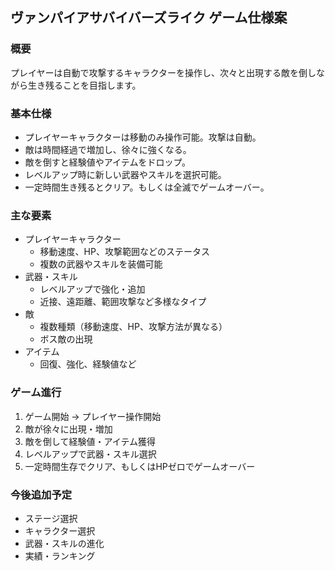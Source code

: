 
## ヴァンパイアサバイバーズライク ゲーム仕様案

### 概要
プレイヤーは自動で攻撃するキャラクターを操作し、次々と出現する敵を倒しながら生き残ることを目指します。

### 基本仕様
- プレイヤーキャラクターは移動のみ操作可能。攻撃は自動。
- 敵は時間経過で増加し、徐々に強くなる。
- 敵を倒すと経験値やアイテムをドロップ。
- レベルアップ時に新しい武器やスキルを選択可能。
- 一定時間生き残るとクリア。もしくは全滅でゲームオーバー。

### 主な要素
- プレイヤーキャラクター
	- 移動速度、HP、攻撃範囲などのステータス
	- 複数の武器やスキルを装備可能
- 武器・スキル
	- レベルアップで強化・追加
	- 近接、遠距離、範囲攻撃など多様なタイプ
- 敵
	- 複数種類（移動速度、HP、攻撃方法が異なる）
	- ボス敵の出現
- アイテム
	- 回復、強化、経験値など

### ゲーム進行
1. ゲーム開始 → プレイヤー操作開始
2. 敵が徐々に出現・増加
3. 敵を倒して経験値・アイテム獲得
4. レベルアップで武器・スキル選択
5. 一定時間生存でクリア、もしくはHPゼロでゲームオーバー

### 今後追加予定
- ステージ選択
- キャラクター選択
- 武器・スキルの進化
- 実績・ランキング
